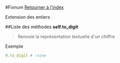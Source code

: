 #Fixnum
[Retourner à l'index](README.md)

Extension des entiers

##Liste des méthodes
**self.to_digit**

> Renvoie la représentation textuelle d'un chiffre

  
> 



Exemple  
```ruby  
9.to_digit # :nine  
```



